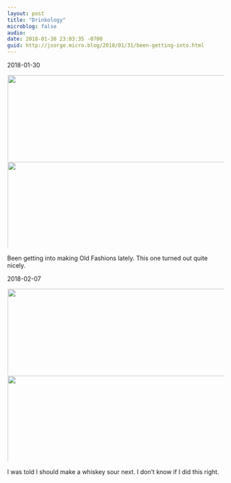 ```yaml
---
layout: post
title: "Drinkology"
microblog: false
audio: 
date: 2018-01-30 23:03:35 -0700
guid: http://jsorge.micro.blog/2018/01/31/been-getting-into.html
---
```


2018-01-30

<a href="http://mb.jsorge.net/uploads/2018/e4ea8ddf8c.jpg"><img src="http://mb.jsorge.net/uploads/2018/e4ea8ddf8c.jpg" width="600" height="600" style="max-height: 200px; width: auto; padding: 1px;" /></a><a href="http://mb.jsorge.net/uploads/2018/b4fd1d1510.jpg"><img src="http://mb.jsorge.net/uploads/2018/b4fd1d1510.jpg" width="600" height="600" style="max-height: 200px; width: auto; padding: 1px;" /></a>

Been getting into making Old Fashions lately. This one turned out quite nicely.



2018-02-07

<a href="http://mb.jsorge.net/uploads/2018/16b5a93dc7.jpg"><img src="http://mb.jsorge.net/uploads/2018/16b5a93dc7.jpg" width="600" height="600" style="max-height: 200px; width: auto; padding: 1px;" /></a><a href="http://mb.jsorge.net/uploads/2018/2b36a0617d.jpg"><img src="http://mb.jsorge.net/uploads/2018/2b36a0617d.jpg" width="600" height="600" style="max-height: 200px; width: auto; padding: 1px;" /></a>

I was told I should make a whiskey sour next.  I don’t know if I did this right.





